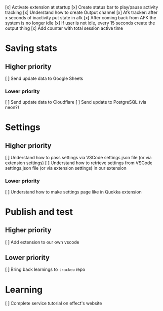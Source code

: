 [x] Activate extension at startup
[x] Create status bar to play/pause activity tracking
[x] Understand how to create Output channel
[x] Afk tracker: after x seconds of inactivity put state in afk
[x] After coming back from AFK the system is no longer idle
[x] If user is not idle, every 15 seconds create the output thing
[x] Add counter with total session active time

# Saving stats

## Higher priority

[ ] Send update data to Google Sheets

### Lower priority

[ ] Send update data to Cloudflare
[ ] Send update to PostgreSQL (via neon?)

# Settings

## Higher priority

[ ] Understand how to pass settings via VSCode settings.json file (or via extension settings)
[ ] Understand how to retrieve settings from VSCode settings.json file (or via extension settings) in our extension

### Lower priority

[ ] Understand how to make settings page like in Quokka extension

# Publish and test

## Higher priority
[ ] Add extension to our own vscode

## Lower priority
[ ] Bring back learnings to `trackeo` repo
<!-- [ ] Check stuff about sessionid (? Unclear) -->

# Learning

[ ] Complete service tutorial on effect's website